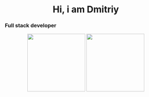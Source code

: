 <h1 align="center">Hi, i am Dmitriy</h1>
<h3>Full stack developer</h3>

<div align="center">
  <img height="180em" src="https://github-readme-stats.vercel.app/api/top-langs/?username=cand9flipprog&theme=radical&layout=compact&langs_count=8&hide=Shell&card_width=400" /> 
  <img height="180em" src ="https://github-readme-stats.vercel.app/api?username=cand9flipprog&show_icons=true&theme=radical">
</div>
